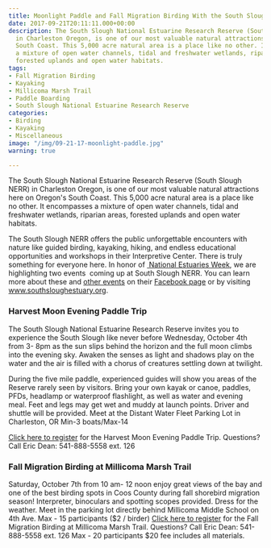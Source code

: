 ```yaml
---
title: Moonlight Paddle and Fall Migration Birding With the South Slough Reserve
date: 2017-09-21T20:11:11.000+00:00
description: The South Slough National Estuarine Research Reserve (South Slough NERR)
  in Charleston Oregon, is one of our most valuable natural attractions here on Oregon's
  South Coast. This 5,000 acre natural area is a place like no other. It encompasses
  a mixture of open water channels, tidal and freshwater wetlands, riparian areas,
  forested uplands and open water habitats.
tags:
- Fall Migration Birding
- Kayaking
- Millicoma Marsh Trail
- Paddle Boarding
- South Slough National Estuarine Research Reserve
categories:
- Birding
- Kayaking
- Miscellaneous
image: "/img/09-21-17-moonlight-paddle.jpg"
warning: true

---
```

The South Slough National Estuarine Research Reserve (South Slough NERR) in Charleston Oregon, is one of our most valuable natural attractions here on Oregon's South Coast. This 5,000 acre natural area is a place like no other. It encompasses a mixture of open water channels, tidal and freshwater wetlands, riparian areas, forested uplands and open water habitats.

The South Slough NERR offers the public unforgettable encounters with nature like guided birding, kayaking, hiking, and endless educational opportunities and workshops in their Interpretive Center. There is truly something for everyone here. In honor of <a href="https://www.estuaries.org/national-estuaries-week" target="_blank" rel="noopener noreferrer"> National Estuaries Week</a>, we are highlighting two events  coming up at South Slough NERR. You can learn more about these and <a href="https://www.facebook.com/pg/SouthSloughEstuary/events/?ref=page_internal">other events</a> on their <a href="https://www.facebook.com/SouthSloughEstuary/">Facebook page</a> or by visiting <a href="http://www.oregon.gov/dsl/SS/Pages/About.aspx">www.southsloughestuary.org</a>.
<h3>Harvest Moon Evening Paddle Trip</h3>
The South Slough National Estuarine Research Reserve invites you to experience the South Slough like never before Wednesday, October 4th from 3- 8pm as the sun slips behind the horizon and the full moon climbs into the evening sky. Awaken the senses as light and shadows play on the water and the air is filled with a chorus of creatures settling down at twilight.

During the five mile paddle, experienced guides will show you areas of the Reserve rarely seen by visitors. Bring your own kayak or canoe, paddles, PFDs, headlamp or waterproof flashlight, as well as water and evening meal. Feet and legs may get wet and muddy at launch points. Driver and shuttle will be provided. Meet at the Distant Water Fleet Parking Lot in Charleston, OR Min-3 boats/Max-14

<a href="https://www.facebook.com/events/1229146563896632/?acontext=%7B%22source%22%3A5%2C%22page_id_source%22%3A236547296486813%2C%22action_history%22%3A\[%7B%22surface%22%3A%22page%22%2C%22mechanism%22%3A%22main_list%22%2C%22extra_data%22%3A%22%7B%5C%22page_id%5C%22%3A236547296486813%2C%5C%22tour_id%5C%22%3Anull%7D%22%7D\]%2C%22has_source%22%3Atrue%7D" target="_blank" rel="noopener noreferrer">Click here to register</a> for the Harvest Moon Evening Paddle Trip. Questions? Call Eric Dean: 541-888-5558 ext. 126 

<h3>Fall Migration Birding at Millicoma Marsh Trail</h3> 

Saturday, October 7th from 10 am- 12 noon enjoy great views of the bay and one of the best birding spots in Coos County during fall shorebird migration season! Interpreter, binoculars and spotting scopes provided. Dress for the weather. Meet in the parking lot directly behind Millicoma Middle School on 4th Ave. Max - 15 participants ($2 / birder) <a href="https://www.facebook.com/events/1944367445827995/?acontext=%7B%22source%22%3A5%2C%22page_id_source%22%3A236547296486813%2C%22action_history%22%3A\[%7B%22surface%22%3A%22page%22%2C%22mechanism%22%3A%22main_list%22%2C%22extra_data%22%3A%22%7B%5C%22page_id%5C%22%3A236547296486813CC%22tour_id%5C%22%3Anull%7D%227D\]%2C%22has_source%22%3Atrue%7D" target="_blank" rel="noopener noreferrer">Click here to register</a> for the Fall Migration Birding at Millicoma Marsh Trail. Questions? Call Eric Dean: 541-888-5558 ext. 126 Max - 20 participants $20 fee includes all materials.